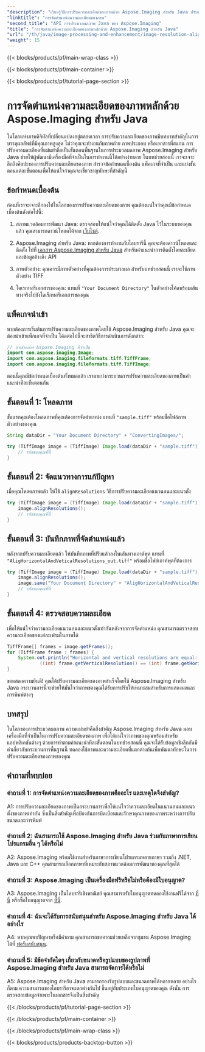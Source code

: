 ```yaml
---
"description": "เรียนรู้วิธีการปรับความละเอียดของภาพด้วย Aspose.Imaging สำหรับ Java ปรับปรุงคุณภาพของภาพสำหรับการพิมพ์และการแสดงผล"
"linktitle": "การจัดตำแหน่งความละเอียดของภาพ"
"second_title": "API การประมวลผลภาพ Java ของ Aspose.Imaging"
"title": "การจัดตำแหน่งความละเอียดของภาพหลักด้วย Aspose.Imaging สำหรับ Java"
"url": "/th/java/image-processing-and-enhancement/image-resolution-alignment/"
"weight": 15
---
```


{{< blocks/products/pf/main-wrap-class >}}

{{< blocks/products/pf/main-container >}}

{{< blocks/products/pf/tutorial-page-section >}}

# การจัดตำแหน่งความละเอียดของภาพหลักด้วย Aspose.Imaging สำหรับ Java

ในโลกแห่งภาพดิจิทัลที่เปลี่ยนแปลงอยู่ตลอดเวลา การปรับความละเอียดของภาพมีบทบาทสำคัญในการบรรลุผลลัพธ์ที่มีคุณภาพสูงสุด ไม่ว่าคุณจะทำงานกับภาพถ่าย ภาพประกอบ หรือเอกสารที่สแกน การปรับความละเอียดที่แม่นยำถือเป็นขั้นตอนพื้นฐานในการประมวลผลภาพ Aspose.Imaging สำหรับ Java ช่วยให้ผู้พัฒนามีเครื่องมือที่จำเป็นในการทำงานนี้ได้อย่างง่ายดาย ในบทช่วยสอนนี้ เราจะเจาะลึกถึงศิลปะของการปรับความละเอียดของภาพ สำรวจข้อกำหนดเบื้องต้น แพ็คเกจที่จำเป็น และแบ่งขั้นตอนแต่ละขั้นตอนเพื่อให้แน่ใจว่าคุณจะเชี่ยวชาญทักษะที่สำคัญนี้

## ข้อกำหนดเบื้องต้น

ก่อนที่เราจะเจาะลึกลงไปในโลกของการปรับความละเอียดของภาพ คุณต้องแน่ใจว่าคุณมีข้อกำหนดเบื้องต้นดังต่อไปนี้:

1. สภาพแวดล้อมการพัฒนา Java: ตรวจสอบให้แน่ใจว่าคุณได้ติดตั้ง Java ไว้ในระบบของคุณแล้ว คุณสามารถดาวน์โหลดได้จาก [เว็บไซต์](https://www-oracle.com/java/technologies/javase-downloads).

2. Aspose.Imaging สำหรับ Java: หากต้องการทำงานกับไลบรารีนี้ คุณจะต้องดาวน์โหลดและติดตั้ง ไปที่ [เอกสาร Aspose.Imaging สำหรับ Java](https://reference.aspose.com/imaging/java/) สำหรับคำแนะนำการติดตั้งโดยละเอียดและข้อมูลอ้างอิง API

3. ภาพตัวอย่าง: คุณควรมีภาพตัวอย่างที่คุณต้องการประมวลผล สำหรับบทช่วยสอนนี้ เราจะใช้ภาพตัวอย่าง TIFF

4. ไดเรกทอรีเอกสารของคุณ: แทนที่ `"Your Document Directory"` ในตัวอย่างโค้ดพร้อมเส้นทางจริงไปยังไดเร็กทอรีเอกสารของคุณ

## แพ็คเกจนำเข้า

หากต้องการเริ่มต้นการปรับความละเอียดของภาพโดยใช้ Aspose.Imaging สำหรับ Java คุณจะต้องนำเข้าแพ็กเกจที่จำเป็น โค้ดต่อไปนี้จะสาธิตวิธีการดำเนินการดังกล่าว:

```java
// นำเข้าคลาส Aspose.Imaging ที่จำเป็น
import com.aspose.imaging.Image;
import com.aspose.imaging.fileformats.tiff.TiffFrame;
import com.aspose.imaging.fileformats.tiff.TiffImage;
```

ตอนนี้คุณมีข้อกำหนดเบื้องต้นทั้งหมดแล้ว เรามาแบ่งกระบวนการปรับความละเอียดของภาพเป็นคำแนะนำทีละขั้นตอนกัน

## ขั้นตอนที่ 1: โหลดภาพ

ขั้นแรกคุณต้องโหลดภาพที่คุณต้องการจัดตำแหน่ง แทนที่ `"sample.tiff"` พร้อมชื่อไฟล์ภาพตัวอย่างของคุณ

```java
String dataDir = "Your Document Directory" + "ConvertingImages/";

try (TiffImage image = (TiffImage) Image.load(dataDir + "sample.tiff")) {
    // รหัสของคุณที่นี่
}
```

## ขั้นตอนที่ 2: จัดแนวทางการแก้ปัญหา

เมื่อคุณโหลดภาพแล้ว ให้ใช้ `alignResolutions` วิธีการปรับความละเอียดแนวนอนและแนวตั้ง

```java
try (TiffImage image = (TiffImage) Image.load(dataDir + "sample.tiff")) {
    image.alignResolutions();
    // รหัสของคุณที่นี่
}
```

## ขั้นตอนที่ 3: บันทึกภาพที่จัดตำแหน่งแล้ว

หลังจากปรับความละเอียดแล้ว ให้บันทึกภาพที่ปรับแล้วลงในเส้นทางเอาต์พุต แทนที่ `"AligHorizontalAndVeticalResolutions_out.tiff"` พร้อมชื่อไฟล์เอาท์พุตที่ต้องการ

```java
try (TiffImage image = (TiffImage) Image.load(dataDir + "sample.tiff")) {
    image.alignResolutions();
    image.save("Your Document Directory" + "AligHorizontalAndVeticalResolutions_out.tiff");
    // รหัสของคุณที่นี่
}
```

## ขั้นตอนที่ 4: ตรวจสอบความละเอียด

เพื่อให้แน่ใจว่าความละเอียดแนวนอนและแนวตั้งเท่ากันหลังจากการจัดตำแหน่ง คุณสามารถตรวจสอบความละเอียดของแต่ละเฟรมในภาพได้

```java
TiffFrame[] frames = image.getFrames();
for (TiffFrame frame : frames) {
    System.out.println("Horizontal and vertical resolutions are equal: " +
            ((int) frame.getVerticalResolution() == (int) frame.getHorizontalResolution()));
}
```

ขอแสดงความยินดี! คุณได้ปรับความละเอียดของภาพสำเร็จโดยใช้ Aspose.Imaging สำหรับ Java กระบวนการนี้จะช่วยให้มั่นใจว่าภาพของคุณได้รับการปรับให้เหมาะสมสำหรับการแสดงผลและการพิมพ์ต่างๆ

## บทสรุป

ในโลกของการประมวลผลภาพ ความแม่นยำคือสิ่งสำคัญ Aspose.Imaging สำหรับ Java มอบเครื่องมือที่จำเป็นในการปรับความละเอียดของภาพ เพื่อให้แน่ใจว่าภาพของคุณพร้อมสำหรับแอปพลิเคชันต่างๆ ด้วยการทำตามคำแนะนำทีละขั้นตอนในบทช่วยสอนนี้ คุณจะได้รับข้อมูลเชิงลึกอันมีค่าเกี่ยวกับกระบวนการพื้นฐานนี้ ทดลองใช้ภาพและความละเอียดที่แตกต่างกันเพื่อพัฒนาทักษะในการปรับความละเอียดของภาพของคุณ

## คำถามที่พบบ่อย

### คำถามที่ 1: การจัดตำแหน่งความละเอียดของภาพคืออะไร และเหตุใดจึงสำคัญ?

A1: การปรับความละเอียดของภาพเป็นกระบวนการเพื่อให้แน่ใจว่าความละเอียดในแนวนอนและแนวตั้งของภาพเท่ากัน ซึ่งเป็นสิ่งสำคัญเพื่อป้องกันการบิดเบือนและรักษาคุณภาพของภาพระหว่างการปรับขนาดและการพิมพ์

### คำถามที่ 2: ฉันสามารถใช้ Aspose.Imaging สำหรับ Java ร่วมกับภาษาการเขียนโปรแกรมอื่น ๆ ได้หรือไม่

A2: Aspose.Imaging พร้อมใช้งานสำหรับภาษาการเขียนโปรแกรมหลายภาษา รวมถึง .NET, Java และ C++ คุณสามารถเลือกภาษาที่เหมาะกับสภาพแวดล้อมการพัฒนาของคุณที่สุดได้

### คำถามที่ 3: Aspose.Imaging เป็นเครื่องมือฟรีหรือไม่หรือต้องมีใบอนุญาต?

A3: Aspose.Imaging เป็นไลบรารีเชิงพาณิชย์ คุณสามารถรับใบอนุญาตทดลองใช้งานฟรีได้จาก [ที่นี่](https://releases.aspose.com/) หรือซื้อใบอนุญาตจาก [ที่นี่](https://purchase-aspose.com/buy).

### คำถามที่ 4: ฉันจะได้รับการสนับสนุนสำหรับ Aspose.Imaging สำหรับ Java ได้อย่างไร

A4: หากคุณพบปัญหาหรือมีคำถาม คุณสามารถขอความช่วยเหลือจากชุมชน Aspose.Imaging ได้ที่ [ฟอรั่มสนับสนุน](https://forum-aspose.com/).

### คำถามที่ 5: มีข้อจำกัดใดๆ เกี่ยวกับขนาดหรือรูปแบบของรูปภาพที่ Aspose.Imaging สำหรับ Java สามารถจัดการได้หรือไม่

A5: Aspose.Imaging สำหรับ Java สามารถรองรับรูปแบบและขนาดภาพได้หลากหลาย อย่างไรก็ตาม ความสามารถของไลบรารีอาจแตกต่างกันไป ขึ้นอยู่กับประเภทใบอนุญาตของคุณ ดังนั้น การตรวจสอบข้อมูลจำเพาะในเอกสารจึงเป็นสิ่งสำคัญ

{{< /blocks/products/pf/tutorial-page-section >}}

{{< /blocks/products/pf/main-container >}}

{{< /blocks/products/pf/main-wrap-class >}}

{{< blocks/products/products-backtop-button >}}
